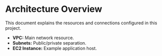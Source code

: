 # Architecture Overview

This document explains the resources and connections configured in this project.

- **VPC:** Main network resource.
- **Subnets:** Public/private separation.
- **EC2 Instance:** Example application host.
